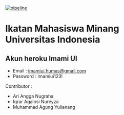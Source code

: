 [![pipeline](https://gitlab.com/nugrahaa/imami-website/badges/master/pipeline.svg)](https://imamiui.herokuapp.com/)

# Ikatan Mahasiswa Minang Universitas Indonesia

## Akun heroku Imami UI 
* Email       : imamiui.humas@gmail.com  
* Password    : Imamiui123!

Contributor :
- Ari Angga Nugraha
- Iqrar Agalosi Nureyza
- Muhammad Agung Yulianang